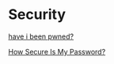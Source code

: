 # Security

[have i been pwned?](https://haveibeenpwned.com/)

[How Secure Is My Password?](https://howsecureismypassword.net/)
